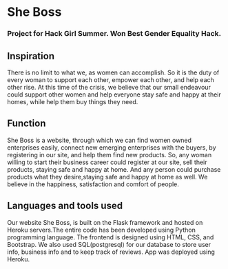 # She Boss
### Project for Hack Girl Summer. Won Best Gender Equality Hack. 

## Inspiration 
There is no limit to what we, as women can accomplish. So it is the duty of every woman to support each other, empower each other, and help each other rise. At this time of the crisis, we believe that our small endeavour could support other women and help everyone stay safe and happy at their homes, while help them buy things they need.

## Function 
She Boss is a website, through which we can find women owned enterprises easily, connect new emerging enterprises with the buyers, by registering in our site, and help them find new products. So, any woman willing to start their business career could register at our site, sell their products, staying safe and happy at home. And any person could purchase products what they desire,staying safe and happy at home as well. We believe in the happiness, satisfaction and comfort of people.

## Languages and tools used
Our website She Boss, is built on the Flask framework and hosted on Heroku servers.The entire code has been developed using Python programming language. The frontend is designed using HTML, CSS, and Bootstrap. We also used SQL(postgresql) for our database to store user info, business info and to keep track of reviews. App was deployed using Heroku.

